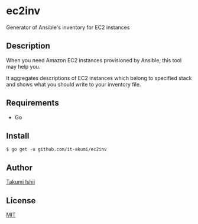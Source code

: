ec2inv
====

Generator of Ansible's inventory for EC2 instances

## Description

When you need Amazon EC2 instances provisioned by Ansible, this tool may help you.

It aggregates descriptions of EC2 instances which belong to specified stack and
shows what you should write to your inventory file.

## Requirements
* Go

## Install

```
$ go get -u github.com/it-akumi/ec2inv
```

## Author
[Takumi Ishii](https://github.com/it-akumi)

## License
[MIT](https://github.com/it-akumi/EC2-inventory-generator/blob/master/LICENSE)
